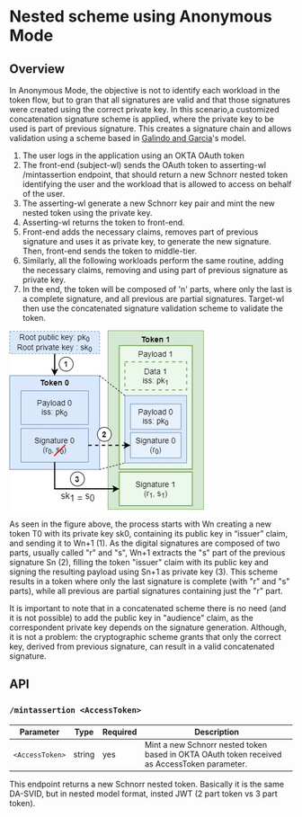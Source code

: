 # Nested scheme using Anonymous Mode

## Overview

In Anonymous Mode, the objective is not to identify each workload in the token flow, but to gran that all signatures are valid and that those signatures were created using the correct private key. In this scenario,a customized concatenation signature scheme is applied, where the private key to be used is part of previous signature. This creates a signature chain and allows validation using a scheme based in [Galindo and Garcia](https://doi.org/10.1007/978-3-642-02384-2_9)'s model.

1. The user logs in the application using an OKTA OAuth token
2. The front-end (subject-wl) sends the OAuth token to asserting-wl /mintassertion endpoint, that should return a new Schnorr nested token identifying the user and the workload that is allowed to access on behalf of the user.
3. The asserting-wl generate a new Schnorr key pair and mint the new nested token using the private key.
4. Asserting-wl returns the token to front-end.
5. Front-end adds the necessary claims, removes part of previous signature and uses it as private key, to generate the new signature. Then, front-end sends the token to middle-tier.
6. Similarly, all the following workloads perform the same routine, adding the necessary claims, removing and using part of previous signature as private key.
7. In the end, the token will be composed of 'n' parts, where only the last is a complete signature, and all previous are partial signatures. Target-wl then use the concatenated signature validation scheme to validate the token.

![Concatenated scheme](https://github.com/HPE-USP-SPIRE/signed-assertions/blob/main/doc/conc_sig.jpg)

As seen in the figure above, the process starts with Wn creating a new token T0 with its private key sk0, containing its public key in “issuer” claim, and sending it to Wn+1 (1). As the digital signatures are composed of two parts, usually called "r" and "s", Wn+1 extracts the "s" part of the previous signature Sn (2), filling the token "issuer" claim with its public key and signing the resulting payload using Sn+1 as private key (3). This scheme results in a token where only the last signature is complete (with "r" and "s" parts), while all previous are partial signatures containing just the "r" part.

It is important to note that in a concatenated scheme there is no need (and it is not possible) to add the public key in "audience" claim, as the correspondent private key depends on the signature generation. Although, it is not a problem: the cryptographic scheme grants that only the correct key, derived from previous signature, can result in a valid concatenated signature.

## API

### `/mintassertion <AccessToken>`

| Parameter       | Type   | Required | Description                                                                                  |
| --------------- | ------ | -------- | -------------------------------------------------------------------------------------------- |
| `<AccessToken>` | string | yes      | Mint a new Schnorr nested token based in OKTA OAuth token received as AccessToken parameter. |

This endpoint returns a new Schnorr nested token. Basically it is the same DA-SVID, but in nested model format, insted JWT (2 part token vs 3 part token).
